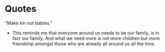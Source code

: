 # Quotes

"Make kin not babies."
 - This reminds me that everyone around us needs to be our family, is in fact our family. And what we need more is not more children but more friendship amongst those who are already all around us all the time.